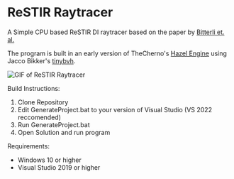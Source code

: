 # ReSTIR Raytracer
A Simple CPU based ReSTIR DI raytracer based on the paper by [Bitterli et. al.](https://benedikt-bitterli.me/restir/bitterli20restir.pdf)

The program is built in an early version of TheCherno's [Hazel Engine](https://github.com/TheCherno/Hazel) using Jacco Bikker's [tinybvh](https://github.com/jbikker/tinybvh).

![GIF of ReSTIR Raytracer](./Images/ReSTIR_Engine.gif)

Build Instructions:
1. Clone Repository
2. Edit GenerateProject.bat to your version of Visual Studio (VS 2022 reccomended)
3. Run GenerateProject.bat
4. Open Solution and run program


Requirements:
- Windows 10 or higher
- Visual Studio 2019 or higher
